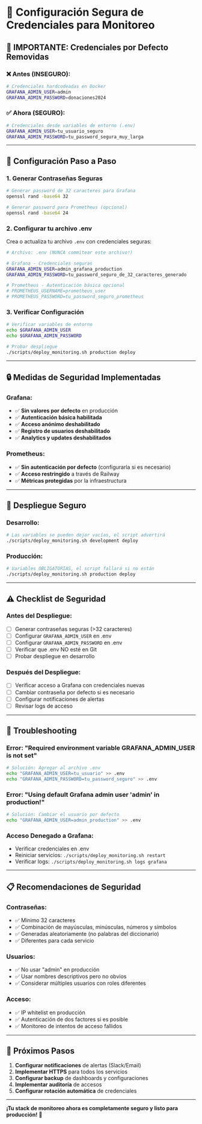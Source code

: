 # 🔐 Configuración Segura de Credenciales para Monitoreo

## 🚨 **IMPORTANTE:** Credenciales por Defecto Removidas

### ❌ **Antes (INSEGURO):**
```bash
# Credenciales hardcodeadas en Docker
GRAFANA_ADMIN_USER=admin
GRAFANA_ADMIN_PASSWORD=donaciones2024
```

### ✅ **Ahora (SEGURO):**
```bash
# Credenciales desde variables de entorno (.env)
GRAFANA_ADMIN_USER=tu_usuario_seguro
GRAFANA_ADMIN_PASSWORD=tu_password_segura_muy_larga
```

---

## 📝 Configuración Paso a Paso

### 1. **Generar Contraseñas Seguras**

```bash
# Generar password de 32 caracteres para Grafana
openssl rand -base64 32

# Generar password para Prometheus (opcional)
openssl rand -base64 24
```

### 2. **Configurar tu archivo .env**

Crea o actualiza tu archivo `.env` con credenciales seguras:

```bash
# Archivo: .env (NUNCA commitear este archivo!)

# Grafana - Credenciales seguras
GRAFANA_ADMIN_USER=admin_grafana_production
GRAFANA_ADMIN_PASSWORD=tu_password_seguro_de_32_caracteres_generado

# Prometheus - Autenticación básica opcional
# PROMETHEUS_USERNAME=prometheus_user
# PROMETHEUS_PASSWORD=tu_password_seguro_prometheus
```

### 3. **Verificar Configuración**

```bash
# Verificar variables de entorno
echo $GRAFANA_ADMIN_USER
echo $GRAFANA_ADMIN_PASSWORD

# Probar despliegue
./scripts/deploy_monitoring.sh production deploy
```

---

## 🔒 Medidas de Seguridad Implementadas

### **Grafana:**
- ✅ **Sin valores por defecto** en producción
- ✅ **Autenticación básica habilitada**
- ✅ **Acceso anónimo deshabilitado**
- ✅ **Registro de usuarios deshabilitado**
- ✅ **Analytics y updates deshabilitados**

### **Prometheus:**
- ✅ **Sin autenticación por defecto** (configurarla si es necesario)
- ✅ **Acceso restringido** a través de Railway
- ✅ **Métricas protegidas** por la infraestructura

---

## 🚀 Despliegue Seguro

### **Desarrollo:**
```bash
# Las variables se pueden dejar vacías, el script advertirá
./scripts/deploy_monitoring.sh development deploy
```

### **Producción:**
```bash
# Variables OBLIGATORIAS, el script fallará si no están
./scripts/deploy_monitoring.sh production deploy
```

---

## ⚠️ Checklist de Seguridad

### **Antes del Despliegue:**
- [ ] Generar contraseñas seguras (>32 caracteres)
- [ ] Configurar `GRAFANA_ADMIN_USER` en .env
- [ ] Configurar `GRAFANA_ADMIN_PASSWORD` en .env
- [ ] Verificar que .env NO esté en Git
- [ ] Probar despliegue en desarrollo

### **Después del Despliegue:**
- [ ] Verificar acceso a Grafana con credenciales nuevas
- [ ] Cambiar contraseña por defecto si es necesario
- [ ] Configurar notificaciones de alertas
- [ ] Revisar logs de acceso

---

## 🔧 Troubleshooting

### **Error: "Required environment variable GRAFANA_ADMIN_USER is not set"**
```bash
# Solución: Agregar al archivo .env
echo "GRAFANA_ADMIN_USER=tu_usuario" >> .env
echo "GRAFANA_ADMIN_PASSWORD=tu_password_seguro" >> .env
```

### **Error: "Using default Grafana admin user 'admin' in production!"**
```bash
# Solución: Cambiar el usuario por defecto
echo "GRAFANA_ADMIN_USER=admin_production" >> .env
```

### **Acceso Denegado a Grafana:**
- Verificar credenciales en .env
- Reiniciar servicios: `./scripts/deploy_monitoring.sh restart`
- Verificar logs: `./scripts/deploy_monitoring.sh logs grafana`

---

## 📋 Recomendaciones de Seguridad

### **Contraseñas:**
- ✅ Mínimo 32 caracteres
- ✅ Combinación de mayúsculas, minúsculas, números y símbolos
- ✅ Generadas aleatoriamente (no palabras del diccionario)
- ✅ Diferentes para cada servicio

### **Usuarios:**
- ✅ No usar "admin" en producción
- ✅ Usar nombres descriptivos pero no obvios
- ✅ Considerar múltiples usuarios con roles diferentes

### **Acceso:**
- ✅ IP whitelist en producción
- ✅ Autenticación de dos factores si es posible
- ✅ Monitoreo de intentos de acceso fallidos

---

## 🎯 Próximos Pasos

1. **Configurar notificaciones** de alertas (Slack/Email)
2. **Implementar HTTPS** para todos los servicios
3. **Configurar backup** de dashboards y configuraciones
4. **Implementar auditoría** de accesos
5. **Configurar rotación automática** de credenciales

---

**¡Tu stack de monitoreo ahora es completamente seguro y listo para producción!** 🔐
